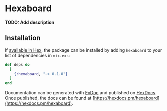# Hexaboard

**TODO: Add description**

## Installation

If [available in Hex](https://hex.pm/docs/publish), the package can be installed
by adding `hexaboard` to your list of dependencies in `mix.exs`:

```elixir
def deps do
  [
    {:hexaboard, "~> 0.1.0"}
  ]
end
```

Documentation can be generated with [ExDoc](https://github.com/elixir-lang/ex_doc)
and published on [HexDocs](https://hexdocs.pm). Once published, the docs can
be found at [https://hexdocs.pm/hexaboard](https://hexdocs.pm/hexaboard).

